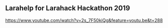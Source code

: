 ## Larahelp for Larahack Hackathon 2019

https://www.youtube.com/watch?v=2s_7F50kiQg&feature=youtu.be&t=288